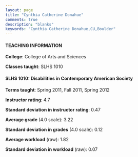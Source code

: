 ```yaml
---
layout: page
title: "Cynthia Catherine Donahue" 
comments: true
description: "blanks"
keywords: "Cynthia Catherine Donahue,CU,Boulder"
---
```

<head>
<script src="https://ajax.googleapis.com/ajax/libs/jquery/2.1.3/jquery.min.js"></script>
<script src="https://dl.dropboxusercontent.com/s/pc42nxpaw1ea4o9/highcharts.js?dl=0"></script>
<!-- <script src="../assets/js/highcharts.js"></script> -->
<style type="text/css">@font-face {
	font-family: "Bebas Neue";
	src: url(https://www.filehosting.org/file/details/544349/BebasNeue Regular.otf) format("opentype");
	}
	h1.Bebas { 
		font-family: "Bebas Neue", Verdana, Tahoma;
	}
</style>
</head>
	   
#### TEACHING INFORMATION

**College**: College of Arts and Sciences

**Classes taught**: SLHS 1010

#### SLHS 1010: Disabilities in Contemporary American Society

**Terms taught**: Spring 2011, Fall 2011, Spring 2012

**Instructor rating**: 4.7

**Standard deviation in instructor rating**: 0.47

**Average grade** (4.0 scale): 3.22

**Standard deviation in grades** (4.0 scale): 0.12

**Average workload** (raw): 1.82

**Standard deviation in workload** (raw): 0.07

